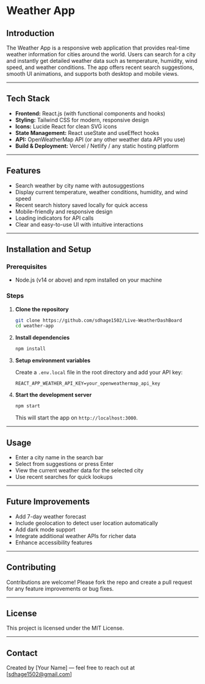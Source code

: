 
# Weather App

## Introduction

The Weather App is a responsive web application that provides real-time weather information for cities around the world. Users can search for a city and instantly get detailed weather data such as temperature, humidity, wind speed, and weather conditions. The app offers recent search suggestions, smooth UI animations, and supports both desktop and mobile views.

---

## Tech Stack

- **Frontend:** React.js (with functional components and hooks)  
- **Styling:** Tailwind CSS for modern, responsive design  
- **Icons:** Lucide React for clean SVG icons  
- **State Management:** React useState and useEffect hooks  
- **API:** OpenWeatherMap API (or any other weather data API you use)  
- **Build & Deployment:** Vercel / Netlify / any static hosting platform

---

## Features

- Search weather by city name with autosuggestions  
- Display current temperature, weather conditions, humidity, and wind speed  
- Recent search history saved locally for quick access  
- Mobile-friendly and responsive design  
- Loading indicators for API calls  
- Clear and easy-to-use UI with intuitive interactions  

---

## Installation and Setup

### Prerequisites

- Node.js (v14 or above) and npm installed on your machine

### Steps

1. **Clone the repository**

   ```bash
   git clone https://github.com/sdhage1502/Live-WeatherDashBoard
   cd weather-app
   ```

2. **Install dependencies**

   ```bash
   npm install
   ```

3. **Setup environment variables**

   Create a `.env.local` file in the root directory and add your API key:

   ```
   REACT_APP_WEATHER_API_KEY=your_openweathermap_api_key
   ```

4. **Start the development server**

   ```bash
   npm start
   ```

   This will start the app on `http://localhost:3000`.

---

## Usage

- Enter a city name in the search bar  
- Select from suggestions or press Enter  
- View the current weather data for the selected city  
- Use recent searches for quick lookups


---

## Future Improvements

- Add 7-day weather forecast  
- Include geolocation to detect user location automatically  
- Add dark mode support  
- Integrate additional weather APIs for richer data  
- Enhance accessibility features  

---

## Contributing

Contributions are welcome! Please fork the repo and create a pull request for any feature improvements or bug fixes.

---

## License

This project is licensed under the MIT License.

---

## Contact

Created by [Your Name] — feel free to reach out at [sdhage1502@gmail.com]
